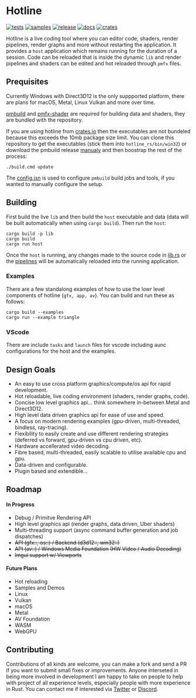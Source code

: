 # Hotline
[![tests](https://github.com/polymonster/hotline/actions/workflows/tests.yaml/badge.svg)](https://github.com/polymonster/hotline/actions/workflows/tests.yaml)
[![samples](https://github.com/polymonster/hotline/actions/workflows/samples.yaml/badge.svg)](https://github.com/polymonster/hotline/actions/workflows/samples.yaml)
[![release](https://github.com/polymonster/hotline/actions/workflows/release.yaml/badge.svg)](https://github.com/polymonster/hotline/actions/workflows/release.yaml)
[![docs](https://img.shields.io/docsrs/hotline-rs/latest)](https://docs.rs/hotline_rs/latest/hotline_rs/index.html)
[![crates](https://img.shields.io/crates/v/hotline-rs)](https://crates.io/crates/hotline-rs)

Hotline is a live coding tool where you can editor code, shaders, render pipelines, render graphs and more without restarting the application. It provides a `host` application which remains running for the duration of a session. Code can be reloaded that is inside the dynamic `lib` and render pipelines and shaders can be edited and hot reloaded through `pmfx` files.

## Prequisites

Currently Windows with Direct3D12 is the only suppported platform, there are plans for macOS, Metal, Linux Vulkan and more over time.

[pmbuild](https://github.com/polymonster/pmbuild) and [pmfx-shader](https://github.com/polymonster/pmfx-shader) are required for building data and shaders, they are bundled with the repository.

If you are using hotline from [crates.io](https://crates.io/crates/hotline-rs) then the executables are not bundeled because this exceeds the 10mb package size limit. You can clone this repository to get the executables (stick them into `hotline_rs/bin/win32`) or download the pmbuild release [manualy](https://github.com/polymonster/pmbuild/releases) and then boostrap the rest of the process:

```
./build.cmd update
```

The [config.jsn](https://github.com/polymonster/hotline/blob/master/config.jsn) is used to configure `pmbuild` build jobs and tools, if you wanted to manually configure the setup.

## Building

First build the live `lib` and then build the `host` executable and data (data will be built automatically when using `cargo build`). Then run the `host`:

```text
cargo build -p lib
cargo build
cargo run host
```

Once the `host` is running, any changes made to the source code in [lib.rs](https://github.com/polymonster/hotline/blob/master/lib/src/lib.rs) or the [pipelines](https://github.com/polymonster/hotline/blob/master/src/shaders) will be automatically reloaded into the running application. 

### Examples

There are a few standalong examples of how to use the lowr level components of hotline (`gfx, app, av`). You can build and run these as follows:

```text
cargo build --examples
cargo run --example triangle
```

### VScode

There are include `tasks` and `launch` files for vscode including aunc configurations for the host and the examples.


## Design Goals
- An easy to use cross platform graphics/compute/os api for rapid development.
- Hot reloadable, live coding environment (shaders, render graphs, code).
- Concise low level graphics api... think somewhere in-between Metal and Direct3D12.
- High level data driven graphics api for ease of use and speed.
- A focus on modern rendering examples (gpu-driven, multi-threaded, bindless, ray-tracing).
- Flexibility to easily create and use different rendering strategies (deferred vs forward, gpu-driven vs cpu driven, etc).
- Hardware accellerated video decoding.
- Fibre based, multi-threaded, easily scalable to utilise available cpu and gpu.
- Data-driven and configurable.
- Plugin based and extendible...

## Roadmap

#### In Progress
- Debug / Primitve Rendering API
- High level graphics api (render graphs, data driven, Uber shaders)
- Multi-threading support (async command buffer generation and job dispatches)
- ~~API (gfx::, os::) / Backend (d3d12::, win32::)~~
- ~~API (av::) / Windows Media Foundation (HW Video / Audio Decoding)~~
- ~~Imgui support w/ Viewports~~

#### Future Plans
- Hot reloading
- Samples and Demos
- Linux
- Vulkan
- macOS
- Metal
- AV Foundation
- WASM
- WebGPU

## Contributing

Contributions of all kinds are welcome, you can make a fork and send a PR if you want to submit small fixes or improvements. Anyone interseted in being more involved in development I am happy to take on people to help with project of all experience levels, especially people with more experience in Rust. You can contact me if interested via [Twitter](twitter.com/polymonster) or [Discord](https://discord.com/invite/3yjXwJ8wJC).
 
